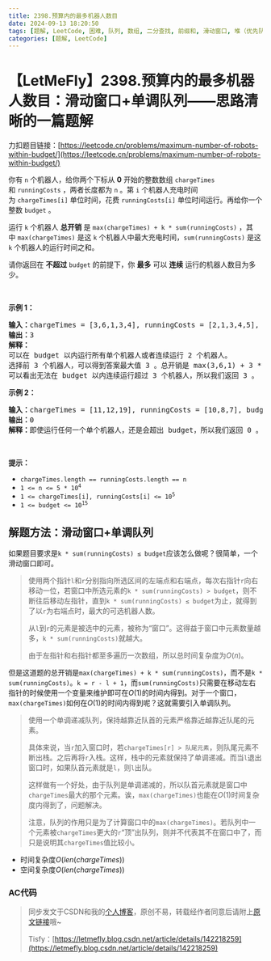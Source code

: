 ```yaml
---
title: 2398.预算内的最多机器人数目
date: 2024-09-13 18:20:50
tags: [题解, LeetCode, 困难, 队列, 数组, 二分查找, 前缀和, 滑动窗口, 堆（优先队列）, 单调队列]
categories: [题解, LeetCode]
---
```


# 【LetMeFly】2398.预算内的最多机器人数目：滑动窗口+单调队列——思路清晰的一篇题解

力扣题目链接：[https://leetcode.cn/problems/maximum-number-of-robots-within-budget/](https://leetcode.cn/problems/maximum-number-of-robots-within-budget/)

<p>你有&nbsp;<code>n</code>&nbsp;个机器人，给你两个下标从 <strong>0</strong>&nbsp;开始的整数数组&nbsp;<code>chargeTimes</code> 和&nbsp;<code>runningCosts</code>&nbsp;，两者长度都为&nbsp;<code>n</code>&nbsp;。第&nbsp;<code>i</code>&nbsp;个机器人充电时间为&nbsp;<code>chargeTimes[i]</code>&nbsp;单位时间，花费&nbsp;<code>runningCosts[i]</code>&nbsp;单位时间运行。再给你一个整数&nbsp;<code>budget</code>&nbsp;。</p>

<p>运行&nbsp;<code>k</code>&nbsp;个机器人 <strong>总开销</strong>&nbsp;是&nbsp;<code>max(chargeTimes) + k * sum(runningCosts)</code>&nbsp;，其中&nbsp;<code>max(chargeTimes)</code>&nbsp;是这&nbsp;<code>k</code>&nbsp;个机器人中最大充电时间，<code>sum(runningCosts)</code>&nbsp;是这 <code>k</code>&nbsp;个机器人的运行时间之和。</p>

<p>请你返回在 <strong>不超过</strong>&nbsp;<code>budget</code>&nbsp;的前提下，你 <strong>最多</strong>&nbsp;可以 <strong>连续</strong>&nbsp;运行的机器人数目为多少。</p>

<p>&nbsp;</p>

<p><strong>示例 1：</strong></p>

<pre>
<b>输入：</b>chargeTimes = [3,6,1,3,4], runningCosts = [2,1,3,4,5], budget = 25
<b>输出：</b>3
<b>解释：</b>
可以在 budget 以内运行所有单个机器人或者连续运行 2 个机器人。
选择前 3 个机器人，可以得到答案最大值 3 。总开销是 max(3,6,1) + 3 * sum(2,1,3) = 6 + 3 * 6 = 24 ，小于 25 。
可以看出无法在 budget 以内连续运行超过 3 个机器人，所以我们返回 3 。
</pre>

<p><strong>示例 2：</strong></p>

<pre>
<b>输入：</b>chargeTimes = [11,12,19], runningCosts = [10,8,7], budget = 19
<b>输出：</b>0
<b>解释：</b>即使运行任何一个单个机器人，还是会超出 budget，所以我们返回 0 。
</pre>

<p>&nbsp;</p>

<p><strong>提示：</strong></p>

<ul>
	<li><code>chargeTimes.length == runningCosts.length == n</code></li>
	<li><code>1 &lt;= n &lt;= 5 * 10<sup>4</sup></code></li>
	<li><code>1 &lt;= chargeTimes[i], runningCosts[i] &lt;= 10<sup>5</sup></code></li>
	<li><code>1 &lt;= budget &lt;= 10<sup>15</sup></code></li>
</ul>


    
## 解题方法：滑动窗口+单调队列

如果题目要求是`k * sum(runningCosts) ≤ budget`应该怎么做呢？很简单，一个滑动窗口即可。

> 使用两个指针`l`和`r`分别指向所选区间的左端点和右端点，每次右指针`r`向右移动一位，若窗口中所选元素的`k * sum(runningCosts) > budget`，则不断往后移动左指针，直到`k * sum(runningCosts) ≤ budget`为止，就得到了以`r`为右端点时，最大的可选机器人数。
> 
> 从`l`到`r`的元素是被选中的元素，被称为“窗口”。这得益于窗口中元素数量越多，`k * sum(runningCosts)`就越大。
> 
> 由于左指针和右指针都至多遍历一次数组，所以总时间复杂度为$O(n)$。

但是这道题的总开销是`max(chargeTimes) + k * sum(runningCosts)`，而不是`k * sum(runningCosts)`。`k = r - l + 1`，而`sum(runningCosts)`只需要在移动左右指针的时候使用一个变量来维护即可在$O(1)$的时间内得到。对于一个窗口，`max(chargeTimes)`如何在$O(1)$的时间内得到呢？这就需要引入单调队列。

> 使用一个单调递减队列，保持越靠近队首的元素严格靠近越靠近队尾的元素。
> 
> 具体来说，当`r`加入窗口时，若`chargeTimes[r] > 队尾元素`，则队尾元素不断出栈。之后再将`r`入栈。这样，栈中的元素就保持了单调递减。而当`l`退出窗口时，如果队首元素就是`l`，则`l`出队。
> 
> 这样做有一个好处，由于队列是单调递减的，所以队首元素就是窗口中`chargeTimes`最大的那个元素。诶，`max(chargeTimes)`也能在$O(1)$时间复杂度内得到了，问题解决。
> 
> 注意，队列的作用只是为了计算窗口中的`max(chargeTimes)`。若队列中一个元素被`chargeTimes`更大的`r`“顶”出队列，则并不代表其不在窗口中了，而只是说明其`chargeTimes`值比较小。

+ 时间复杂度$O(len(chargeTimes))$
+ 空间复杂度$O(len(chargeTimes))$

### AC代码

> 同步发文于CSDN和我的[个人博客](https://blog.letmefly.xyz/)，原创不易，转载经作者同意后请附上[原文链接](https://blog.letmefly.xyz/2024/09/13/LeetCode%202398.%E9%A2%84%E7%AE%97%E5%86%85%E7%9A%84%E6%9C%80%E5%A4%9A%E6%9C%BA%E5%99%A8%E4%BA%BA%E6%95%B0%E7%9B%AE/)哦~
>
> Tisfy：[https://letmefly.blog.csdn.net/article/details/142218259](https://letmefly.blog.csdn.net/article/details/142218259)
